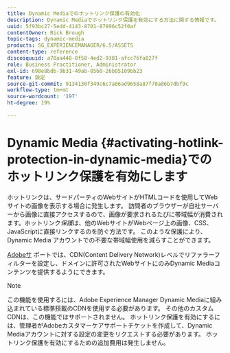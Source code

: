 ```yaml
---
title: Dynamic Mediaでのホットリンク保護の有効化
description: Dynamic Mediaでホットリンク保護を有効にする方法に関する情報です。
uuid: 5f93bc27-5edd-4143-8701-87896c52f0af
contentOwner: Rick Brough
topic-tags: dynamic-media
products: SG_EXPERIENCEMANAGER/6.5/ASSETS
content-type: reference
discoiquuid: a70aa448-0f58-4ed2-9381-afcc76fa827f
role: Business Practitioner, Administrator
exl-id: 698e8bdb-9b31-49ab-8560-26b05109bb23
feature: 設定
source-git-commit: 9134130f349c6c7a06ad9658a87f78a86b7dbf9c
workflow-type: tm+mt
source-wordcount: '197'
ht-degree: 19%

---
```


# Dynamic Media {#activating-hotlink-protection-in-dynamic-media}でのホットリンク保護を有効にします

ホットリンクは、サードパーティのWebサイトがHTMLコードを使用してWebサイトの画像を表示する場合に発生します。 訪問者のブラウザーが自社サーバーから画像に直接アクセスするので、画像が要求されるたびに帯域幅が消費されます。ホットリンク&#x200B;*保護*&#x200B;は、他のWebサイトがWebページ上の画像、CSS、JavaScriptに直接リンクするのを防ぐ方法です。 このような保護により、Dynamic Media アカウントでの不要な帯域幅使用を減らすことができます。

[Adobeサ](https://helpx.adobe.com/jp/support.html) ポートでは、CDN(Content Delivery Network)レベルでリファラーフィルターを設定し、ドメインに許可されたWebサイトにのみDynamic Mediaコンテンツを提供するようにできます。

>[!NOTE]
>
>この機能を使用するには、Adobe Experience Manager Dynamic Mediaに組み込まれている標準搭載のCDNを使用する必要があります。 その他のカスタムCDNは、この機能ではサポートされません。 ホットリンク保護を有効にするには、管理者がAdobeカスタマーケアサポートチケットを作成して、Dynamic Mediaアカウントに対する設定の変更をリクエストする必要があります。 ホットリンク保護を有効にするための追加費用は発生しません。

